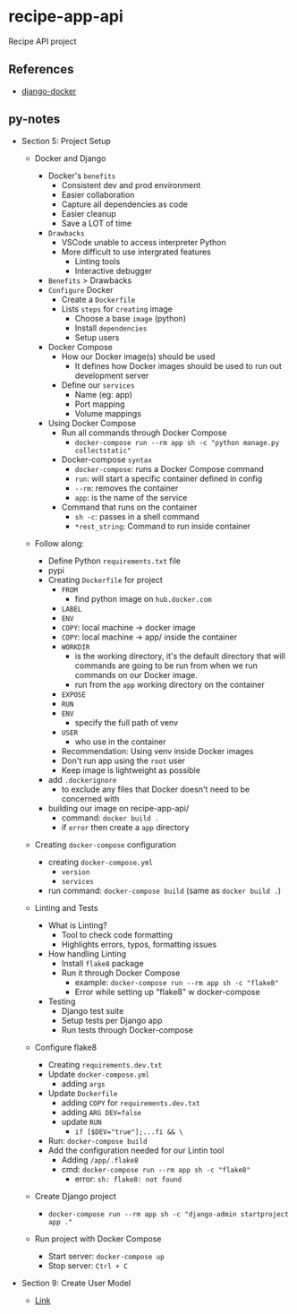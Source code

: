 # recipe-app-api
Recipe API project

## References
- [django-docker](https://github.com/jaimesHub/py-notes/tree/main/django/django-docker/README.md)

## py-notes
- Section 5: Project Setup
    - Docker and Django
        - Docker's `benefits`
            - Consistent dev and prod environment
            - Easier collaboration
            - Capture all dependencies as code
            - Easier cleanup
            - Save a LOT of time
        - `Drawbacks`
            - VSCode unable to access interpreter Python
            - More difficult to use intergrated features
                - Linting tools
                - Interactive debugger
        - `Benefits` > Drawbacks
        - `Configure` Docker
            - Create a `Dockerfile`
            - Lists `steps` for `creating` image
                - Choose a base `image` (python)
                - Install `dependencies`
                - Setup users
        - Docker Compose
            - How our Docker image(s) should be used
                - It defines how Docker images should be used to run out development server
            - Define our `services`
                - Name (eg: app)
                - Port mapping
                - Volume mappings
        - Using Docker Compose
            - Run all commands through Docker Compose
                - `docker-compose run --rm app sh -c "python manage.py collectstatic"`
            - Docker-compose `syntax`
                - `docker-compose`: runs a Docker Compose command
                - `run`: will start a specific container defined in config
                - `--rm`: removes the container
                - `app`: is the name of the service
            - Command that runs on the container
                - `sh -c`: passes in a shell command
                - `*rest_string`: Command to run inside container

    - Follow along:
        - Define Python `requirements.txt` file
        - pypi
        - Creating `Dockerfile` for project
            - `FROM`
                - find python image on `hub.docker.com`
            - `LABEL`
            - `ENV`
            - `COPY`: local machine -> docker image
            - `COPY`: local machine -> app/ inside the container
            - `WORKDIR`
                - is the working directory, it's the default directory that will commands are going to be run from when we run commands on our Docker image.
                - run from the `app` working directory on the container
            - `EXPOSE`
            - `RUN`
            - `ENV`
                - specify the full path of venv
            - `USER`
                - who use in the container
            - Recommendation: Using venv inside Docker images
            - Don't run app using the `root` user
            - Keep image is lightweight as possible
        - add `.dockerignore`
            - to exclude any files that Docker doesn't need to be concerned with
        - building our image on recipe-app-api/
            - command: `docker build .`
            - if `error` then create a `app` directory
    - Creating `docker-compose` configuration
        - creating `docker-compose.yml`
            - `version`
            - `services`
        - run command: `docker-compose build` (same as `docker build .`)
    - Linting and Tests
        - What is Linting?
            - Tool to check code formatting
            - Highlights errors, typos, formatting issues
        - How handling Linting
            - Install `flake8` package
            - Run it through Docker Compose
                - example: `docker-compose run --rm app sh -c "flake8"`
                - Error while setting up "flake8" w docker-compose
        - Testing
            - Django test suite
            - Setup tests per Django app
            - Run tests through Docker-compose

    - Configure flake8
        - Creating `requirements.dev.txt`
        - Update `docker-compose.yml`
            - adding `args`
        - Update `Dockerfile`
            - adding `COPY` for `requirements.dev.txt`
            - adding `ARG DEV=false`
            - update `RUN`
                - `if [$DEV="true"];...fi && \`
        - Run: `docker-compose build`
        - Add the configuration needed for our Lintin tool
            - Adding `/app/.flake8`
            - cmd: `docker-compose run --rm app sh -c "flake8"`
                - error: `sh: flake8: not found`
    - Create Django project
        - `docker-compose run --rm app sh -c "django-admin startproject app ."`
    - Run project with Docker Compose
        - Start server: `docker-compose up`
        - Stop server: `Ctrl + C`

- Section 9: Create User Model
    - [Link](https://github.com/jaimesHub/py-notes/tree/main/django/django-docker)